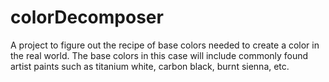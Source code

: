 # colorDecomposer
A project to figure out the recipe of base colors needed to create a color in the real world. The base colors in this case will include commonly found artist paints such as titanium white, carbon black, burnt sienna, etc.
